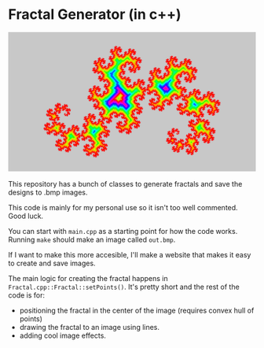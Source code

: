 # Fractal Generator (in c++)

![Faded Dragon Curve](color_gray.jpg)

This repository has a bunch of classes to generate fractals and save the designs to .bmp images.

This code is mainly for my personal use so it isn't too well commented. Good luck.

You can start with `main.cpp` as a starting point for how the code works. Running `make` should make an image called `out.bmp`.

If I want to make this more accesible, I'll make a website that makes it easy to create and save images.

The main logic for creating the fractal happens in `Fractal.cpp::Fractal::setPoints()`. It's pretty short and the rest of the code is for:
- positioning the fractal in the center of the image (requires convex hull of points)
- drawing the fractal to an image using lines.
- adding cool image effects.